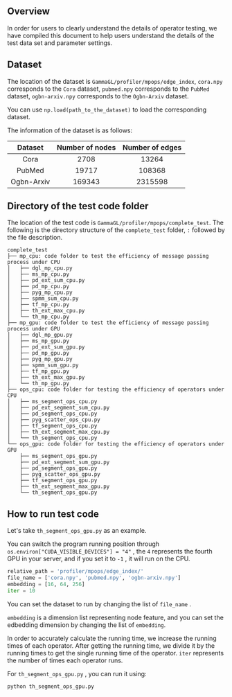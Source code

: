 ## Overview

In order for users to clearly understand the details of operator testing, we have compiled this document to help users understand the details of the test data set and parameter settings. 

## Dataset

The location of the dataset is `GammaGL/profiler/mpops/edge_index`, `cora.npy` corresponds to the `Cora` dataset, `pubmed.npy` corresponds to the `PubMed` dataset, `ogbn-arxiv.npy` corresponds to the `Ogbn-Arxiv` dataset. 

You can use `np.load(path_to_the_dataset)` to load the corresponding dataset.

The information of the dataset is as follows:

|  Dataset   | Number of nodes | Number of edges |
| :--------: | :-------------: | :-------------: |
|    Cora    |      2708       |      13264      |
|   PubMed   |      19717      |     108368      |
| Ogbn-Arxiv |     169343      |     2315598     |

## Directory of the test code folder

The location of the test code is `GammaGL/profiler/mpops/complete_test`. The following is the directory structure of the `complete_test` folder, `:` followed by the file description. 

```
complete_test
├── mp_cpu: code folder to test the efficiency of message passing process under CPU
│   ├── dgl_mp_cpu.py
│   ├── ms_mp_cpu.py
│   ├── pd_ext_sum_cpu.py
│   ├── pd_mp_cpu.py
│   ├── pyg_mp_cpu.py
│   ├── spmm_sum_cpu.py
│   ├── tf_mp_cpu.py
│   ├── th_ext_max_cpu.py
│   └── th_mp_cpu.py
├── mp_gpu: code folder to test the efficiency of message passing process under GPU
│   ├── dgl_mp_gpu.py
│   ├── ms_mp_gpu.py
│   ├── pd_ext_sum_gpu.py
│   ├── pd_mp_gpu.py
│   ├── pyg_mp_gpu.py
│   ├── spmm_sum_gpu.py
│   ├── tf_mp_gpu.py
│   ├── th_ext_max_gpu.py
│   └── th_mp_gpu.py
├── ops_cpu: code folder for testing the efficiency of operators under CPU
│   ├── ms_segment_ops_cpu.py
│   ├── pd_ext_segment_sum_cpu.py
│   ├── pd_segment_ops_cpu.py
│   ├── pyg_scatter_ops_cpu.py
│   ├── tf_segment_ops_cpu.py
│   ├── th_ext_segment_max_cpu.py
│   └── th_segment_ops_cpu.py
└── ops_gpu: code folder for testing the efficiency of operators under GPU
	├── ms_segment_ops_gpu.py
    ├── pd_ext_segment_sum_gpu.py
    ├── pd_segment_ops_gpu.py
    ├── pyg_scatter_ops_gpu.py
    ├── tf_segment_ops_gpu.py
    ├── th_ext_segment_max_gpu.py
    └── th_segment_ops_gpu.py
```

## How to run test code

Let's take `th_segment_ops_gpu.py` as an example. 

You can switch the program running position through `os.environ["CUDA_VISIBLE_DEVICES"] = "4"` , the `4` represents the fourth GPU in your server, and if you set it to `-1` , it will run on the CPU. 



```python
relative_path = 'profiler/mpops/edge_index/'
file_name = ['cora.npy', 'pubmed.npy', 'ogbn-arxiv.npy']
embedding = [16, 64, 256]
iter = 10
```

You can set the dataset to run by changing the list of `file_name` .

`embedding` is a dimension list representing node feature, and you can set the edbedding dimension by changing the list of `embedding`.

In order to accurately calculate the running time, we increase the running times of each operator. After getting the running time, we divide it by the running times to get the single running time of the operator. `iter` represents the number of times each operator runs.

For `th_segment_ops_gpu.py` , you can run it using:

```bash
python th_segment_ops_gpu.py
```

